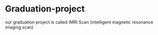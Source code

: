 # Graduation-project
our graduation project is called IMRI Scan (intelligent magnetic resonance imaging scan)
